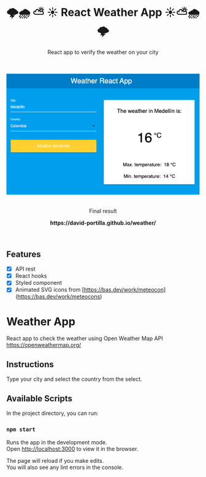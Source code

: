 <div align="center">
  <h1> 🌩️🌧️ ⛅ ☀️   React Weather App    ☀️⛅🌧️🌩️  </h1>
  <p> React app to verify the weather on your city </p>
  <br><br>
  <img src=".github/Weather-App.png">
  <br>
  <br>
  <p> Final result </p>
  <p><strong> https://david-portilla.github.io/weather/ </strong></p>
  <br>
</div>

## Features

- [x] API rest
- [x] React hooks
- [x] Styled component
- [x] Animated SVG icons from [https://bas.dev/work/meteocon] (https://bas.dev/work/meteocons)

# Weather App

React app to check the weather using Open Weather Map API
https://openweathermap.org/

## Instructions

Type your city and select the country from the select.

## Available Scripts

In the project directory, you can run:

### `npm start`

Runs the app in the development mode.\
Open [http://localhost:3000](http://localhost:3000) to view it in the browser.

The page will reload if you make edits.\
You will also see any lint errors in the console.
